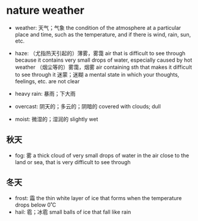 # nature weather

- weather: 天气；气象 the condition of the atmosphere at a particular place and time, such as the temperature, and if there is wind, rain, sun, etc.
- haze: （尤指热天引起的）薄雾，雾霭 air that is difficult to see through because it contains very small drops of water, especially caused by hot weather （烟尘等的）雾霭，烟雾 air containing sth that makes it difficult to see through it 迷蒙；迷糊 a mental state in which your thoughts, feelings, etc. are not clear
- heavy rain: 暴雨；下大雨
- overcast: 阴天的；多云的；阴暗的 covered with clouds; dull


- moist: 微湿的；湿润的 slightly wet

## 秋天

- fog: 雾 a thick cloud of very small drops of water in the air close to the land or sea, that is very difficult to see through

## 冬天

- frost: 霜 the thin white layer of ice that forms when the temperature drops below 0˚C
- hail: 雹；冰雹 small balls of ice that fall like rain
